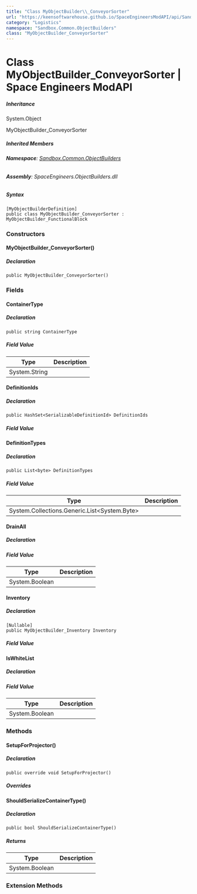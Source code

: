 ```yaml
---
title: "Class MyObjectBuilder\\_ConveyorSorter"
url: "https://keensoftwarehouse.github.io/SpaceEngineersModAPI/api/Sandbox.Common.ObjectBuilders.MyObjectBuilder_ConveyorSorter.html"
category: "Logistics"
namespace: "Sandbox.Common.ObjectBuilders"
class: "MyObjectBuilder_ConveyorSorter"
---
```


# Class MyObjectBuilder\_ConveyorSorter | Space Engineers ModAPI

##### Inheritance

System.Object

MyObjectBuilder\_ConveyorSorter

##### Inherited Members

###### **Namespace**: [Sandbox.Common.ObjectBuilders](https://keensoftwarehouse.github.io/SpaceEngineersModAPI/api/Sandbox.Common.ObjectBuilders.html)

###### **Assembly**: SpaceEngineers.ObjectBuilders.dll

##### Syntax

```
[MyObjectBuilderDefinition]
public class MyObjectBuilder_ConveyorSorter : MyObjectBuilder_FunctionalBlock
```

### [](#constructors)Constructors

#### [](#Sandbox_Common_ObjectBuilders_MyObjectBuilder_ConveyorSorter__ctor)MyObjectBuilder\_ConveyorSorter()

##### Declaration

```
public MyObjectBuilder_ConveyorSorter()
```

### [](#fields)Fields

#### [](#Sandbox_Common_ObjectBuilders_MyObjectBuilder_ConveyorSorter_ContainerType)ContainerType

##### Declaration

```
public string ContainerType
```

##### Field Value

| Type | Description |
| --- | --- |
| System.String |     |

#### [](#Sandbox_Common_ObjectBuilders_MyObjectBuilder_ConveyorSorter_DefinitionIds)DefinitionIds

##### Declaration

```
public HashSet<SerializableDefinitionId> DefinitionIds
```

##### Field Value

#### [](#Sandbox_Common_ObjectBuilders_MyObjectBuilder_ConveyorSorter_DefinitionTypes)DefinitionTypes

##### Declaration

```
public List<byte> DefinitionTypes
```

##### Field Value

| Type | Description |
| --- | --- |
| System.Collections.Generic.List<System.Byte\> |     |

#### [](#Sandbox_Common_ObjectBuilders_MyObjectBuilder_ConveyorSorter_DrainAll)DrainAll

##### Declaration

##### Field Value

| Type | Description |
| --- | --- |
| System.Boolean |     |

#### [](#Sandbox_Common_ObjectBuilders_MyObjectBuilder_ConveyorSorter_Inventory)Inventory

##### Declaration

```
[Nullable]
public MyObjectBuilder_Inventory Inventory
```

##### Field Value

#### [](#Sandbox_Common_ObjectBuilders_MyObjectBuilder_ConveyorSorter_IsWhiteList)IsWhiteList

##### Declaration

##### Field Value

| Type | Description |
| --- | --- |
| System.Boolean |     |

### [](#methods)Methods

#### [](#Sandbox_Common_ObjectBuilders_MyObjectBuilder_ConveyorSorter_SetupForProjector)SetupForProjector()

##### Declaration

```
public override void SetupForProjector()
```

##### Overrides

#### [](#Sandbox_Common_ObjectBuilders_MyObjectBuilder_ConveyorSorter_ShouldSerializeContainerType)ShouldSerializeContainerType()

##### Declaration

```
public bool ShouldSerializeContainerType()
```

##### Returns

| Type | Description |
| --- | --- |
| System.Boolean |     |

### [](#extensionmethods)Extension Methods